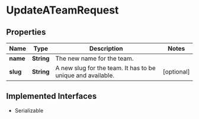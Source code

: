 

# UpdateATeamRequest


## Properties

| Name | Type | Description | Notes |
|------------ | ------------- | ------------- | -------------|
|**name** | **String** | The new name for the team. |  |
|**slug** | **String** | A new slug for the team. It has to be unique and available. |  [optional] |


## Implemented Interfaces

* Serializable


